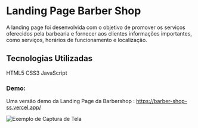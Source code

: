# Landing Page Barber Shop 
A landing page foi desenvolvida com o objetivo de promover os serviços oferecidos pela barbearia 
e fornecer aos clientes informações importantes, como serviços, horários de funcionamento e localização.

## Tecnologias Utilizadas 
HTML5
CSS3
JavaScript 

### Demo:
Uma versão demo da Landing Page da Barbershop : https://barber-shop-ss.vercel.app/ 

![Exemplo de Captura de Tela](C:\Users\pedro\Pictures\Screenshots)

